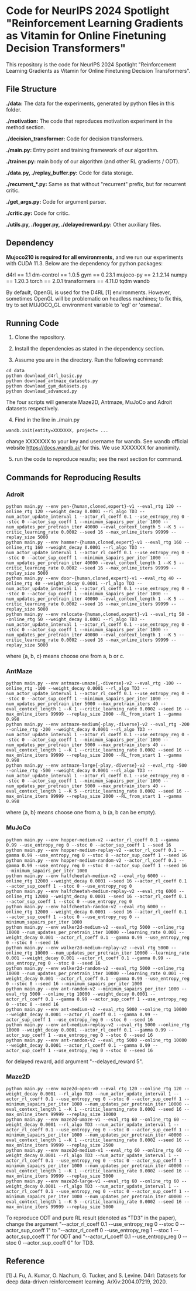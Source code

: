 ﻿#  Code for NeurIPS 2024 Spotlight "Reinforcement Learning Gradients as Vitamin for Online Finetuning Decision Transformers"

This repository is the code for NeurIPS 2024 Spotlight "Reinforcement Learning Gradients as Vitamin for Online Finetuning Decision Transformers".

## File Structure

**./data:** The data for the experiments, generated by python files in this folder.

**./motivation:** The code that reproduces motivation experiment in the method section. 

**./decision_transformer:** Code for decision transformers.

**./main.py:** Entry point and training framework of our algorithm.

**./trainer.py:** main body of our algorithm (and other RL gradients / ODT).

**./data.py, ./replay_buffer.py:** Code for data storage. 

**./recurrent_*.py:** Same as that without "recurrent" prefix, but for recurrent critic.

**./get_args.py:** Code for argument parser.

**./critic.py:** Code for critic.

**./utils.py, ./logger.py, ./delayedreward.py:** Other auxiliary files.

## Dependency

**Mujoco210 is required for all environments,** and we run our experiments with CUDA 11.3. Below are the dependency for python packages:

d4rl == 1.1
dm-control == 1.0.5
gym == 0.23.1
mujoco-py == 2.1.2.14
numpy == 1.20.3
torch == 2.0.1
transformers == 4.11.0
tqdm
wandb

By default, OpenGL is used for the D4RL [1] environments. However, sometimes OpenGL will be problematic on headless machines; to fix this, try to set MUJOCO_GL environment variable to 'egl' or 'osmesa'.

## Running Code

1. Clone the repository.

2. Install the dependencies as stated in the dependency section.

3. Assume you are in the directory. Run the following command:
```
cd data
python download_d4rl_basic.py
python download_antmaze_datasets.py
python download_gym_datasets.py
python download_advanced.py
```
The four scripts will generate Maze2D, Antmaze, MuJoCo and Adroit datasets respectively. 

4. Find in the line in ./main.py 
```
wandb.init(entity=XXXXXXX, project= ...
```
change XXXXXXX to your key and username for wandb. See wandb official website https://docs.wandb.ai/ for this. We use XXXXXXX for anonimity.

5. run the code to reproduce results; see the next section for command.

## Commands for Reproducing Results

### Adroit
```
python main.py --env pen-{human,cloned,expert}-v1 --eval_rtg 120 --online_rtg 120 --weight_decay 0.0001 --rl_algo TD3 --num_actor_update_interval 1 --actor_rl_coeff 0.1 --use_entropy_reg 0 --stoc 0 --actor_sup_coeff 1 --minimum_sapairs_per_iter 1000 --num_updates_per_pretrain_iter 40000 --eval_context_length 5 --K 5 --critic_learning_rate 0.0002 --seed 16 --max_online_iters 99999 --replay_size 5000
python main.py --env hammer-{human,cloned,expert}-v1 --eval_rtg 160 --online_rtg 160 --weight_decay 0.0001 --rl_algo TD3 --num_actor_update_interval 1 --actor_rl_coeff 0.1 --use_entropy_reg 0 --stoc 0 --actor_sup_coeff 1 --minimum_sapairs_per_iter 1000 --num_updates_per_pretrain_iter 40000 --eval_context_length 1 --K 5 --critic_learning_rate 0.0002 --seed 16 --max_online_iters 99999 --replay_size 5000
python main.py --env door-{human,cloned,expert}-v1 --eval_rtg 40 --online_rtg 40 --weight_decay 0.0001 --rl_algo TD3 --num_actor_update_interval 1 --actor_rl_coeff 0.1 --use_entropy_reg 0 --stoc 0 --actor_sup_coeff 1 --minimum_sapairs_per_iter 1000 --num_updates_per_pretrain_iter 40000 --eval_context_length 1 --K 5 --critic_learning_rate 0.0002 --seed 16 --max_online_iters 99999 --replay_size 5000
python main.py --env relocate-{human,cloned,expert}-v1 --eval_rtg 50 --online_rtg 50 --weight_decay 0.0001 --rl_algo TD3 --num_actor_update_interval 1 --actor_rl_coeff 0.1 --use_entropy_reg 0 --stoc 0 --actor_sup_coeff 1 --minimum_sapairs_per_iter 1000 --num_updates_per_pretrain_iter 40000 --eval_context_length 1 --K 5 --critic_learning_rate 0.0002 --seed 16 --max_online_iters 99999 --replay_size 5000
```
where {a, b, c} means choose one from a, b or c.

### AntMaze
```
python main.py --env antmaze-umaze{,-diverse}-v2 --eval_rtg -100 --online_rtg -100 --weight_decay 0.0001 --rl_algo TD3 --num_actor_update_interval 1 --actor_rl_coeff 0.1 --use_entropy_reg 0 --stoc 0 --actor_sup_coeff 1 --minimum_sapairs_per_iter 1000 --num_updates_per_pretrain_iter 5000 --max_pretrain_iters 40 --eval_context_length 1 --K 1 --critic_learning_rate 0.0002 --seed 16 --max_online_iters 99999 --replay_size 2000 --RL_from_start 1 --gamma 0.998
python main.py --env antmaze-medium{-play,-diverse}-v2 --eval_rtg -200 --online_rtg -200 --weight_decay 0.0001 --rl_algo TD3 --num_actor_update_interval 1 --actor_rl_coeff 0.1 --use_entropy_reg 0 --stoc 0 --actor_sup_coeff 1 --minimum_sapairs_per_iter 1000 --num_updates_per_pretrain_iter 5000 --max_pretrain_iters 40 --eval_context_length 1 --K 1 --critic_learning_rate 0.0002 --seed 16 --max_online_iters 99999 --replay_size 2000 --RL_from_start 1 --gamma 0.998
python main.py --env antmaze-large{-play,-diverse}-v2 --eval_rtg -500 --online_rtg -500 --weight_decay 0.0001 --rl_algo TD3 --num_actor_update_interval 1 --actor_rl_coeff 0.1 --use_entropy_reg 0 --stoc 0 --actor_sup_coeff 1 --minimum_sapairs_per_iter 1000 --num_updates_per_pretrain_iter 5000 --max_pretrain_iters 40 --eval_context_length 1 --K 5 --critic_learning_rate 0.0002 --seed 16 --max_online_iters 99999 --replay_size 2000 --RL_from_start 1 --gamma 0.998
```
where {a, b} means choose one from a, b (a, b can be empty).


### MuJoCo
```
python main.py --env hopper-medium-v2 --actor_rl_coeff 0.1 --gamma 0.99 --use_entropy_reg 0 --stoc 0 --actor_sup_coeff 1 --seed 16 
python main.py --env hopper-medium-replay-v2 --actor_rl_coeff 0.1 --gamma 0.99 --use_entropy_reg 0 --stoc 0 --actor_sup_coeff 1 --seed 16 
python main.py --env hopper-medium-random-v2 --actor_rl_coeff 0.1 --gamma 0.99 --use_entropy_reg 0 --stoc 0 --actor_sup_coeff 1 --seed 16 --minimum_sapairs_per_iter 1000
python main.py --env halfcheetah-medium-v2 --eval_rtg 6000 --online_rtg 12000 --weight_decay 0.0001 --seed 16 --actor_rl_coeff 0.1 --actor_sup_coeff 1 --stoc 0 --use_entropy_reg 0
python main.py --env halfcheetah-medium-replay-v2 --eval_rtg 6000 --online_rtg 12000 --weight_decay 0.0001 --seed 16 --actor_rl_coeff 0.1 --actor_sup_coeff 1 --stoc 0 --use_entropy_reg 0
python main.py --env halfcheetah-random-v2 --eval_rtg 6000 --online_rtg 12000 --weight_decay 0.0001 --seed 16 --actor_rl_coeff 0.1 --actor_sup_coeff 1 --stoc 0 --use_entropy_reg 0 --minimum_sapairs_per_iter 1000
python main.py --env walker2d-medium-v2 --eval_rtg 5000 --online_rtg 10000 --num_updates_per_pretrain_iter 10000 --learning_rate 0.001 --weight_decay 0.001 --actor_rl_coeff 0.1 --gamma 0.99 --use_entropy_reg 0 --stoc 0 --seed 16
python main.py --env walker2d-medium-replay-v2 --eval_rtg 5000 --online_rtg 10000 --num_updates_per_pretrain_iter 10000 --learning_rate 0.001 --weight_decay 0.001 --actor_rl_coeff 0.1 --gamma 0.99 --use_entropy_reg 0 --stoc 0 --seed 16
python main.py --env walker2d-random-v2 --eval_rtg 5000 --online_rtg 10000 --num_updates_per_pretrain_iter 10000 --learning_rate 0.001 --weight_decay 0.001 --actor_rl_coeff 0.1 --gamma 0.99 --use_entropy_reg 0 --stoc 0 --seed 16 --minimum_sapairs_per_iter 1000
python main.py --env ant-random-v2 --minimum_sapairs_per_iter 1000 --eval_rtg 5000 --online_rtg 10000 --weight_decay 0.0001 --actor_rl_coeff 0.1 --gamma 0.99 --actor_sup_coeff 1 --use_entropy_reg 0 --stoc 0 --seed 16
python main.py --env ant-medium-v2 --eval_rtg 5000 --online_rtg 10000 --weight_decay 0.0001 --actor_rl_coeff 0.1 --gamma 0.99 --actor_sup_coeff 1 --use_entropy_reg 0 --stoc 0 --seed 16
python main.py --env ant-medium-replay-v2 --eval_rtg 5000 --online_rtg 10000 --weight_decay 0.0001 --actor_rl_coeff 0.1 --gamma 0.99 --actor_sup_coeff 1 --use_entropy_reg 0 --stoc 0 --seed 16
python main.py --env ant-random-v2 --eval_rtg 5000 --online_rtg 10000 --weight_decay 0.0001 --actor_rl_coeff 0.1 --gamma 0.99 --actor_sup_coeff 1 --use_entropy_reg 0 --stoc 0 --seed 16
```
for delayed reward, add argument "-\-delayed_reward 5".

### Maze2D
```
python main.py --env maze2d-open-v0 --eval_rtg 120 --online_rtg 120 --weight_decay 0.0001 --rl_algo TD3 --num_actor_update_interval 1 --actor_rl_coeff 0.1 --use_entropy_reg 0 --stoc 0 --actor_sup_coeff 1 --minimum_sapairs_per_iter 1000 --num_updates_per_pretrain_iter 10000 --eval_context_length 1 --K 1 --critic_learning_rate 0.0002 --seed 16 --max_online_iters 99999 --replay_size 10000
python main.py --env maze2d-umaze-v1 --eval_rtg 60 --online_rtg 60 --weight_decay 0.0001 --rl_algo TD3 --num_actor_update_interval 1 --actor_rl_coeff 0.1 --use_entropy_reg 0 --stoc 0 --actor_sup_coeff 1 --minimum_sapairs_per_iter 1000 --num_updates_per_pretrain_iter 40000 --eval_context_length 1 --K 1 --critic_learning_rate 0.0002 --seed 16 --max_online_iters 99999 --replay_size 2500
python main.py --env maze2d-medium-v1 --eval_rtg 60 --online_rtg 60 --weight_decay 0.0001 --rl_algo TD3 --num_actor_update_interval 1 --actor_rl_coeff 0.1 --use_entropy_reg 0 --stoc 0 --actor_sup_coeff 1 --minimum_sapairs_per_iter 1000 --num_updates_per_pretrain_iter 40000 --eval_context_length 1 --K 1 --critic_learning_rate 0.0002 --seed 16 --max_online_iters 99999 --replay_size 5000
python main.py --env maze2d-large-v1 --eval_rtg 60 --online_rtg 60 --weight_decay 0.0001 --rl_algo TD3 --num_actor_update_interval 1 --actor_rl_coeff 0.1 --use_entropy_reg 0 --stoc 0 --actor_sup_coeff 1 --minimum_sapairs_per_iter 1000 --num_updates_per_pretrain_iter 40000 --eval_context_length 1 --K 5 --critic_learning_rate 0.0002 --seed 16 --max_online_iters 99999 --replay_size 5000
```
To reproduce ODT and pure RL result (denoted as "TD3" in the paper), change the argument "--actor_rl_coeff 0.1 --use_entropy_reg 0 --stoc 0 --actor_sup_coeff 1" to "--actor_rl_coeff 0 --use_entropy_reg 1 --stoc 1 --actor_sup_coeff 1" for ODT and "--actor_rl_coeff 0.1 --use_entropy_reg 0 --stoc 0 --actor_sup_coeff 0" for TD3.

## Reference

[1] J. Fu, A. Kumar, O. Nachum, G. Tucker, and S. Levine. D4rl: Datasets for deep data-driven reinforcement learning.  ArXiv:2004.07219, 2020.


